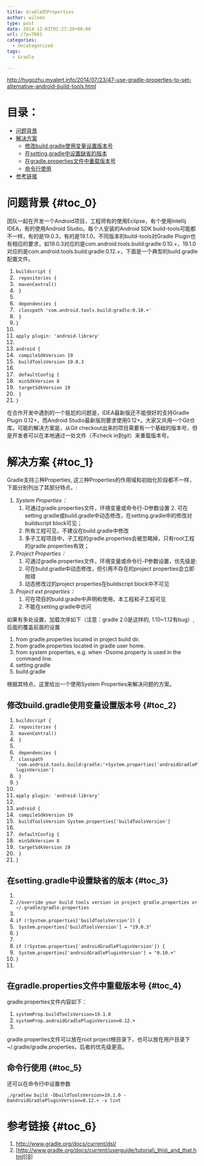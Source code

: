 ```yaml
---
title: Gradle的Properties
author: wiloon
type: post
date: 2014-12-03T02:27:29+00:00
url: /?p=7081
categories:
  - Uncategorized
tags:
  - Gradle

---
```

http://hugozhu.myalert.info/2014/07/23/47-use-gradle-properties-to-set-alternative-android-build-tools.html

# 目录：<nav> 

  * [问题背景][1]
  * [解决方案][2] 
      * [修改build.gradle使用变量设置版本号][3]
      * [在setting.gradle中设置缺省的版本][4]
      * [在gradle.properties文件中重载版本号][5]
      * [命令行使用][6]
  * [参考链接][7]</nav> 

# 问题背景 {#toc_0}

团队一起在开发一个Android项目，工程师有的使用Eclipse，有个使用Intellij IDEA，有的使用Android Studio。每个人安装的Android SDK build-tools可能都不一样，有的是19.0.3，有的是19.1.0，不同版本的build-tools对Gradle Plugin也有相应的要求，如19.0.3对应的是com.android.tools.build:gradle:0.10.+，19.1.0对应的是com.android.tools.build:gradle:0.12.+，下面是一个典型的build.gradle配置文件。

<ol class="linenums">
  <li class="L0">
    <code><span class="pln">buildscript </span><span class="pun">{</span></code>
  </li>
  <li class="L1">
    <code><span class="pln"> repositories </span><span class="pun">{</span></code>
  </li>
  <li class="L2">
    <code><span class="pln"> mavenCentral</span><span class="pun">()</span></code>
  </li>
  <li class="L3">
    <code> <span class="pun">}</span></code>
  </li>
  <li class="L4">
    <code></code>
  </li>
  <li class="L5">
    <code><span class="pln"> dependencies </span><span class="pun">{</span></code>
  </li>
  <li class="L6">
    <code><span class="pln"> classpath </span><span class="str">'com.android.tools.build:gradle:0.10.+'</span></code>
  </li>
  <li class="L7">
    <code> <span class="pun">}</span></code>
  </li>
  <li class="L8">
    <code><span class="pun">}</span></code>
  </li>
  <li class="L9">
    <code></code>
  </li>
  <li class="L0">
    <code><span class="pln">apply plugin</span><span class="pun">:</span> <span class="str">'android-library'</span></code>
  </li>
  <li class="L1">
    <code></code>
  </li>
  <li class="L2">
    <code><span class="pln">android </span><span class="pun">{</span></code>
  </li>
  <li class="L3">
    <code><span class="pln"> compileSdkVersion </span><span class="lit">19</span></code>
  </li>
  <li class="L4">
    <code><span class="pln"> buildToolsVersion </span><span class="lit">19.0</span><span class="pun">.</span><span class="lit">3</span></code>
  </li>
  <li class="L5">
    <code></code>
  </li>
  <li class="L6">
    <code><span class="pln"> defaultConfig </span><span class="pun">{</span></code>
  </li>
  <li class="L7">
    <code><span class="pln"> minSdkVersion </span><span class="lit">8</span></code>
  </li>
  <li class="L8">
    <code><span class="pln"> targetSdkVersion </span><span class="lit">19</span></code>
  </li>
  <li class="L9">
    <code> <span class="pun">}</span></code>
  </li>
  <li class="L0">
    <code><span class="pun">}</span></code>
  </li>
</ol>

在合作开发中遇到的一个尴尬的问题是，IDEA最新版还不能很好的支持Gradle Plugin 0.12+，而Android Studio最新版则要求使用0.12+。大家又共用一个Git仓库。可能的解决方案是，从Git checkout出来的项目需要有一个基础的版本号，但是开发者可以在本地通过一处文件（不check in到git）来重载版本号。

# 解决方案 {#toc_1}

Gradle支持三种Properties, 这三种Properties的作用域和初始化阶段都不一样，下面分别列出了其部分特点。:

  1. _System Properties：_ 
      1. 可通过gradle.properties文件，环境变量或命令行-D参数设置 2. 可在setting.gradle或build.gradle中动态修改，在setting.gradle中的修改对buildscript block可见；
      2. 所有工程可见，不建议在build.gradle中修改
      3. 多子工程项目中，子工程的gradle.properties会被忽略掉，只有root工程的gradle.properties有效；
  2. _Project Properties：_ 
      1. 可通过gradle.properties文件，环境变量或命令行-P参数设置，优先级是:
      2. 可在build.gradle中动态修改，但引用不存在的project properties会立即抛错
      3. 动态修改过的project properties在buildscript block中不可见
  3. _Project ext properties：_ 
      1. 可在项目的build.gradle中声明和使用，本工程和子工程可见
      2. 不能在setting.gradle中访问

如果有多处设置，加载次序如下（注意：gradle 2.0是这样的, 1.10~1.12有bug）, 后面的覆盖前面的设置

  1. from gradle.properties located in project build dir.
  2. from gradle.properties located in gradle user home.
  3. from system properties, e.g. when -Dsome.property is used in the command line.
  4. setting.gradle
  5. build.gradle

根据其特点，这里给出一个使用System Properties来解决问题的方案。

## 修改build.gradle使用变量设置版本号 {#toc_2}

<ol class="linenums">
  <li class="L0">
    <code><span class="pln">buildscript </span><span class="pun">{</span></code>
  </li>
  <li class="L1">
    <code><span class="pln"> repositories </span><span class="pun">{</span></code>
  </li>
  <li class="L2">
    <code><span class="pln"> mavenCentral</span><span class="pun">()</span></code>
  </li>
  <li class="L3">
    <code> <span class="pun">}</span></code>
  </li>
  <li class="L4">
    <code></code>
  </li>
  <li class="L5">
    <code><span class="pln"> dependencies </span><span class="pun">{</span></code>
  </li>
  <li class="L6">
    <code><span class="pln"> classpath </span><span class="str">'com.android.tools.build:gradle:'</span><span class="pun">+</span><span class="typ">System</span><span class="pun">.</span><span class="pln">properties</span><span class="pun">[</span><span class="str">'androidGradlePluginVersion'</span><span class="pun">]</span></code>
  </li>
  <li class="L7">
    <code> <span class="pun">}</span></code>
  </li>
  <li class="L8">
    <code><span class="pun">}</span></code>
  </li>
  <li class="L9">
    <code></code>
  </li>
  <li class="L0">
    <code><span class="pln">apply plugin</span><span class="pun">:</span> <span class="str">'android-library'</span></code>
  </li>
  <li class="L1">
    <code></code>
  </li>
  <li class="L2">
    <code><span class="pln">android </span><span class="pun">{</span></code>
  </li>
  <li class="L3">
    <code><span class="pln"> compileSdkVersion </span><span class="lit">19</span></code>
  </li>
  <li class="L4">
    <code><span class="pln"> buildToolsVersion </span><span class="typ">System</span><span class="pun">.</span><span class="pln">properties</span><span class="pun">[</span><span class="str">'buildToolsVersion'</span><span class="pun">]</span></code>
  </li>
  <li class="L5">
    <code></code>
  </li>
  <li class="L6">
    <code><span class="pln"> defaultConfig </span><span class="pun">{</span></code>
  </li>
  <li class="L7">
    <code><span class="pln"> minSdkVersion </span><span class="lit">8</span></code>
  </li>
  <li class="L8">
    <code><span class="pln"> targetSdkVersion </span><span class="lit">19</span></code>
  </li>
  <li class="L9">
    <code> <span class="pun">}</span></code>
  </li>
  <li class="L0">
    <code><span class="pun">}</span></code>
  </li>
</ol>

## 在setting.gradle中设置缺省的版本 {#toc_3}

<ol class="linenums">
  <li class="L0">
    <code></code>
  </li>
  <li class="L1">
    <code><span class="com">//override your build tools version in project gradle.properties or ~/.gradle/gradle.properties</span></code>
  </li>
  <li class="L2">
    <code></code>
  </li>
  <li class="L3">
    <code><span class="kwd">if</span> <span class="pun">(!</span><span class="typ">System</span><span class="pun">.</span><span class="pln">properties</span><span class="pun">[</span><span class="str">'buildToolsVersion'</span><span class="pun">])</span> <span class="pun">{</span></code>
  </li>
  <li class="L4">
    <code> <span class="typ">System</span><span class="pun">.</span><span class="pln">properties</span><span class="pun">[</span><span class="str">'buildToolsVersion'</span><span class="pun">]</span> <span class="pun">=</span> <span class="str">"19.0.3"</span></code>
  </li>
  <li class="L5">
    <code><span class="pun">}</span></code>
  </li>
  <li class="L6">
    <code></code>
  </li>
  <li class="L7">
    <code><span class="kwd">if</span> <span class="pun">(!</span><span class="typ">System</span><span class="pun">.</span><span class="pln">properties</span><span class="pun">[</span><span class="str">'androidGradlePluginVersion'</span><span class="pun">])</span> <span class="pun">{</span></code>
  </li>
  <li class="L8">
    <code> <span class="typ">System</span><span class="pun">.</span><span class="pln">properties</span><span class="pun">[</span><span class="str">'androidGradlePluginVersion'</span><span class="pun">]</span> <span class="pun">=</span> <span class="str">"0.10.+"</span></code>
  </li>
  <li class="L9">
    <code><span class="pun">}</span></code>
  </li>
  <li class="L0">
    <code></code>
  </li>
</ol>

## 在gradle.properties文件中重载版本号 {#toc_4}

gradle.properties文件内容如下：

<ol class="linenums">
  <li class="L0">
    <code><span class="pln">systemProp</span><span class="pun">.</span><span class="pln">buildToolsVersion</span><span class="pun">=</span><span class="lit">19.1</span><span class="pun">.</span><span class="lit">0</span></code>
  </li>
  <li class="L1">
    <code><span class="pln">systemProp</span><span class="pun">.</span><span class="pln">androidGradlePluginVersion</span><span class="pun">=</span><span class="lit">0.12</span><span class="pun">.+</span></code>
  </li>
  <li class="L2">
    <code></code>
  </li>
</ol>

gradle.properties文件可以放在root project根目录下，也可以放在用户目录下 ~/.gradle/gradle.properties，后者的优先级更高。

## 命令行使用 {#toc_5}

还可以在命令行中设置参数

`./gradlew build -DbuildToolsVersion=19.1.0 -DandroidGradlePluginVersion=0.12.+ -x lint`

# 参考链接 {#toc_6}

  1. <http://www.gradle.org/docs/current/dsl/>
  2. [http://www.gradle.org/docs/current/userguide/tutorial\_this\_and_that.html][8]

 [1]: http://hugozhu.myalert.info/2014/07/23/47-use-gradle-properties-to-set-alternative-android-build-tools.html#toc_0
 [2]: http://hugozhu.myalert.info/2014/07/23/47-use-gradle-properties-to-set-alternative-android-build-tools.html#toc_1
 [3]: http://hugozhu.myalert.info/2014/07/23/47-use-gradle-properties-to-set-alternative-android-build-tools.html#toc_2
 [4]: http://hugozhu.myalert.info/2014/07/23/47-use-gradle-properties-to-set-alternative-android-build-tools.html#toc_3
 [5]: http://hugozhu.myalert.info/2014/07/23/47-use-gradle-properties-to-set-alternative-android-build-tools.html#toc_4
 [6]: http://hugozhu.myalert.info/2014/07/23/47-use-gradle-properties-to-set-alternative-android-build-tools.html#toc_5
 [7]: http://hugozhu.myalert.info/2014/07/23/47-use-gradle-properties-to-set-alternative-android-build-tools.html#toc_6
 [8]: http://www.gradle.org/docs/current/userguide/tutorial_this_and_that.html